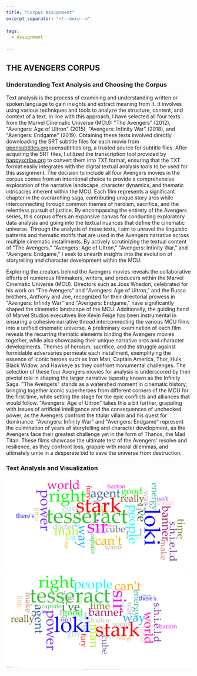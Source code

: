 ```yaml
---
title: "Corpus Assignment"
excerpt_separator: "<!--more-->"

tags:
  - Assignment
  
---
```


## **THE AVENGERS CORPUS**

### Understanding Text Analysis and Choosing the Corpus

Text analysis is the process of examining and understanding written or spoken language to gain insights and extract meaning from it. It involves using various techniques and tools to analyze the structure, content, and context of a text.
In line with this approach, I have selected all four texts from the Marvel Cinematic Universe (MCU): "The Avengers" (2012), "Avengers: Age of Ultron" (2015), "Avengers: Infinity War" (2018), and "Avengers: Endgame" (2019). Obtaining these texts involved directly downloading the SRT subtitle files for each movie from [opensubtitles.org](https://www.opensubtitles.com/en)opensubtitles.org, a trusted source for subtitle files. After acquiring the SRT files, I utilized the transcription tool provided by [happyscribe.org](https://www.happyscribe.com/) to convert them into TXT format, ensuring that the TXT format easily integrates with the digital textual analysis tools to be used for this assignment.
The decision to include all four Avengers movies in the corpus comes from an intentional choice to provide a comprehensive exploration of the narrative landscape, character dynamics, and thematic intricacies inherent within the MCU. Each film represents a significant chapter in the overarching saga, contributing unique story arcs while interconnecting through common themes of heroism, sacrifice, and the relentless pursuit of justice. By encompassing the entirety of the Avengers series, this corpus offers an expansive canvas for conducting exploratory data analysis and going into the textual nuances that define the cinematic universe.
Through the analysis of these texts, I aim to unravel the linguistic patterns and thematic motifs that are used in the Avengers narrative across multiple cinematic installments. By actively scrutinizing the textual content of "The Avengers," "Avengers: Age of Ultron," "Avengers: Infinity War," and "Avengers: Endgame," I seek to unearth insights into the evolution of storytelling and character development within the MCU.

Exploring the creators behind the Avengers movies reveals the collaborative efforts of numerous filmmakers, writers, and producers within the Marvel Cinematic Universe (MCU). Directors such as Joss Whedon, celebrated for his work on "The Avengers" and "Avengers: Age of Ultron," and the Russo brothers, Anthony and Joe, recognized for their directorial prowess in "Avengers: Infinity War" and "Avengers: Endgame," have significantly shaped the cinematic landscape of the MCU. Additionally, the guiding hand of Marvel Studios executives like Kevin Feige has been instrumental in ensuring a cohesive narrative thread interconnecting the various MCU films into a unified cinematic universe.
A preliminary examination of each film reveals the recurring thematic elements binding the Avengers movies together, while also showcasing their unique narrative arcs and character developments. Themes of heroism, sacrifice, and the struggle against formidable adversaries permeate each installment, exemplifying the essence of iconic heroes such as Iron Man, Captain America, Thor, Hulk, Black Widow, and Hawkeye as they confront monumental challenges.
The selection of these four Avengers movies for analysis is underscored by their pivotal role in shaping the larger narrative tapestry known as the Infinity Saga. "The Avengers" stands as a watershed moment in cinematic history, bringing together iconic superheroes from different corners of the MCU for the first time, while setting the stage for the epic conflicts and alliances that would follow. "Avengers: Age of Ultron" takes this a bit further, grappling with issues of artificial intelligence and the consequences of unchecked power, as the Avengers confront the titular villain and his quest for dominance.
"Avengers: Infinity War" and "Avengers: Endgame" represent the culmination of years of storytelling and character development, as the Avengers face their greatest challenge yet in the form of Thanos, the Mad Titan. These films showcase the ultimate test of the Avengers' resolve and resilience, as they confront loss, grapple with moral dilemmas, and ultimately unite in a desperate bid to save the universe from destruction.


### Text Analysis and Visualization

<img src="/assets/images/2012_wc.png" style="zoom:180%;" />
<img src="/assets/images/2012-wc.png" style="zoom:180%;" />